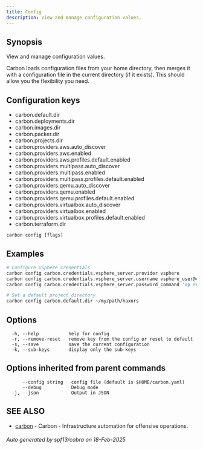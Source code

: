 ```yaml
---
title: Config
description: View and manage configuration values.
---
```


## Synopsis

View and manage configuration values.

Carbon loads configuration files from your home directory, then merges it with
a configuration file in the current directory (if it exists). This should allow
you the flexibility you need.
## Configuration keys
- carbon.default.dir
 - carbon.deployments.dir
 - carbon.images.dir
 - carbon.packer.dir
 - carbon.projects.dir
 - carbon.providers.aws.auto_discover
 - carbon.providers.aws.enabled
 - carbon.providers.aws.profiles.default.enabled
 - carbon.providers.multipass.auto_discover
 - carbon.providers.multipass.enabled
 - carbon.providers.multipass.profiles.default.enabled
 - carbon.providers.qemu.auto_discover
 - carbon.providers.qemu.enabled
 - carbon.providers.qemu.profiles.default.enabled
 - carbon.providers.virtualbox.auto_discover
 - carbon.providers.virtualbox.enabled
 - carbon.providers.virtualbox.profiles.default.enabled
 - carbon.terraform.dir

```
carbon config [flags]
```

## Examples

```bash
# Configure vSphere credentials
carbon config carbon.credentials.vsphere_server.provider vsphere
carbon config carbon.credentials.vsphere_server.username vsphere_user@vsphere.example
carbon config carbon.credentials.vsphere_server.password_command 'op read op://Private/vSphere Creds/password'
```

```bash
# Set a default project directory
carbon config carbon.default.dir ~/my/path/haxors

```

## Options

```
  -h, --help           help for config
  -r, --remove-reset   remove key from the config or reset to default
  -s, --save           save the current configuration
  -k, --sub-keys       display only the sub-keys
```

## Options inherited from parent commands

```
      --config string   config file (default is $HOME/carbon.yaml)
      --debug           Debug mode
  -j, --json            Output in JSON
```

## SEE ALSO

* [carbon](carbon.md)	 - Carbon - Infrastructure automation for offensive operations.

###### Auto generated by spf13/cobra on 18-Feb-2025
